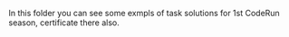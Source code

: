 In this folder you can see some exmpls of task solutions for 1st CodeRun season, certificate there also.
